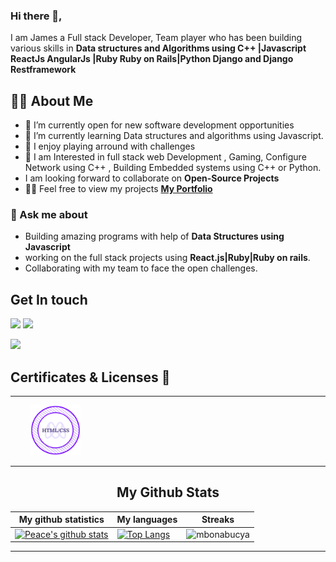 ### Hi there 👋, 

I am James a Full stack Developer, Team player who has been building various skills
in **Data structures and Algorithms using C++ |Javascript ReactJs AngularJs |Ruby Ruby on Rails|Python Django and Django Restframework**

<!--
**mbonabucya/mbonabucya** is a ✨ _special_ ✨ repository because its `README.md` (this file) appears on your GitHub profile.

Here are some ideas to get you started:-->

## 🙋‍♂️ About Me

- 🔭 I’m currently open for new software development opportunities 
- 🌱 I’m currently learning Data structures and algorithms using Javascript.
- 👯 I enjoy playing arround with challenges
- 👯 I am Interested in full stack web Development , Gaming, Configure Network using C++ , Building Embedded systems using C++ or Python. 
- I am looking forward to collaborate on **Open-Source Projects**
- 👨‍💻 Feel free to view my projects **[My Portfolio](https://mbonabucya.github.io/Portfolio/)**


### 💬 Ask me about 

- Building amazing programs with help of **Data Structures using Javascript**
- working on the full stack projects using **React.js|Ruby|Ruby on rails**.
- Collaborating with my team to face the open challenges.

## Get In touch
<p align ="left">
<a href = "https://www.linkedin.com/in/james-mbonabucya"><img src="https://img.icons8.com/fluent/48/000000/linkedin.png"/></a>
<a href = "https://twitter.com/Mbonabucya12"><img src="https://img.icons8.com/fluent/48/000000/twitter.png"/></a>

<a href = "mbonajames@gmail.com"><img src="https://img.icons8.com/color/48/000000/gmail.png"/></a>

</p>


## Certificates & Licenses 🥇
<hr>
<p align="left" width="100">
  &nbsp; &nbsp; &nbsp; &nbsp; <a href="https://www.credential.net/801a8d72-6673-48c5-bfd1-08f1603c9191?record_view=true" target="blank"><img src="./images/html-css-badge.png" width="80"></a>
</p>
<hr>

<!-- START NEW SECTION -->
<p align="center">
 <h2 align="center">My Github Stats</h2>

|My github statistics|My languages|Streaks|
|-|-|-|
|[![Peace's github stats](https://github-readme-stats.vercel.app/api?username=mbonabucya&show_icons=true&theme=dark&hide_title=true)](https://github.com/mbonabucya)|[![Top Langs](https://github-readme-stats.vercel.app/api/top-langs/?username=mbonabucya&show_icons=true&theme=dark&layout=compact&hide_title=true)](https://github.com/mbonabucya)|![mbonabucya](https://github-readme-streak-stats.herokuapp.com/?user=mbonabucya&theme=dark)
<hr>
